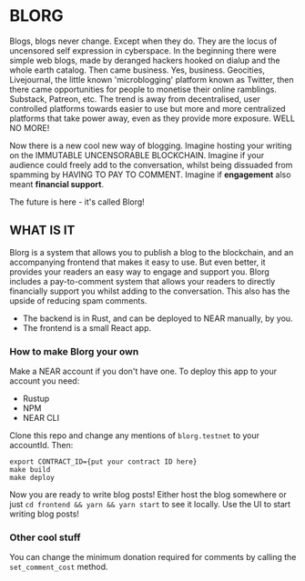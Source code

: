 # BLORG
Blogs, blogs never change. Except when they do. They are the locus of uncensored self expression in cyberspace.
In the beginning there were simple web blogs, made by deranged hackers hooked on dialup and the whole earth catalog.
Then came business. Yes, business. Geocities, Livejournal, the little known 'microblogging' platform known as Twitter, then there came opportunities for people to monetise their online ramblings. Substack, Patreon, etc. The trend is away from decentralised, user controlled platforms towards easier to use but more and more centralized platforms that take power away, even as they provide more exposure. WELL NO MORE!

Now there is a new cool new way of blogging. Imagine hosting your writing on the IMMUTABLE UNCENSORABLE BLOCKCHAIN. Imagine if your audience could freely add to the conversation, whilst being dissuaded from spamming by HAVING TO PAY TO COMMENT. Imagine if **engagement** also meant **financial support**.

The future is here - it's called Blorg!

## WHAT IS IT
Blorg is a system that allows you to publish a blog to the blockchain, and an accompanying frontend that makes it easy to use. But even better, it provides your readers an easy way to engage and support you. Blorg includes a pay-to-comment system that allows your readers to directly financially support you whilst adding to the conversation. This also has the upside of reducing spam comments.

- The backend is in Rust, and can be deployed to NEAR manually, by you.
- The frontend is a small React app.

### How to make Blorg your own

Make a NEAR account if you don't have one. To deploy this app to your account you need:
* Rustup
* NPM
* NEAR CLI

Clone this repo and change any mentions of `blorg.testnet` to your accountId. Then:

```
export CONTRACT_ID={put your contract ID here}
make build
make deploy
```

Now you are ready to write blog posts! Either host the blog somewhere or just `cd frontend && yarn && yarn start` to see it locally. Use the UI to start writing blog posts!

### Other cool stuff
You can change the minimum donation required for comments by calling the `set_comment_cost` method.

